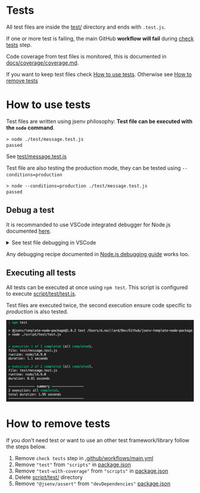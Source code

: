 <!-- https://github.com/github/docs/blob/main/tests/README.md -->

# Tests

All test files are inside the [test/](./test/) directory and ends with `.test.js`.

If one or more test is failing, the main GitHub **workflow will fail** during [check tests](../../.github/workflows/main.yml#L47) step.

Code coverage from test files is monitored, this is documented in [docs/coverage/coverage.md](../coverage/coverage.md).

If you want to keep test files check [How to use tests](#How-to-use-tests). Otherwise see [How to remove tests](#How-to-remove-tests)

# How to use tests

Test files are written using jsenv philosophy: **Test file can be executed with the `node` command**.

```console
> node ./test/message.test.js
passed
```

See [test/message.test.js](../../test/message.test.js)

Test file are also testing the production mode, they can be tested using `--conditions=production`

```console
> node --conditions=production ./test/message.test.js
passed
```

## Debug a test

It is recommanded to use VSCode integrated debugger for Node.js documented [here](https://code.visualstudio.com/docs/nodejs/nodejs-debugging).

<details>
  <summary>See test file debugging in VSCode</summary>

![Screencast of debugging a test file in VSCode](./test-debug-vscode.gif)

</details>

Any debugging recipe documented in [Node.js debugging guide](https://nodejs.org/en/docs/guides/debugging-getting-started) works too.

## Executing all tests

All tests can be executed at once using `npm test`. This script is configured to execute [script/test/test.js](../../script/test/test.js).

Test files are executed twice, the second execution ensure code specific to _production_ is also tested.

![stuff](./test-terminal.png)

# How to remove tests

If you don't need test or want to use an other test framework/library follow the steps below.

1. Remove `check tests` step in [.github/workflows/main.yml](../../.github/workflows/main.yml#L45)
2. Remove `"test"` from `"scripts"` in [package.json](../../package.json#L44)
3. Remove `"test-with-coverage"` from `"scripts"` in [package.json](../../package.json#L47)
4. Delete [script/test/](../../script/test/) directory
5. Remove `"@jsenv/assert"` from `"devDependencies"` [package.json](../../package.json#L60)
